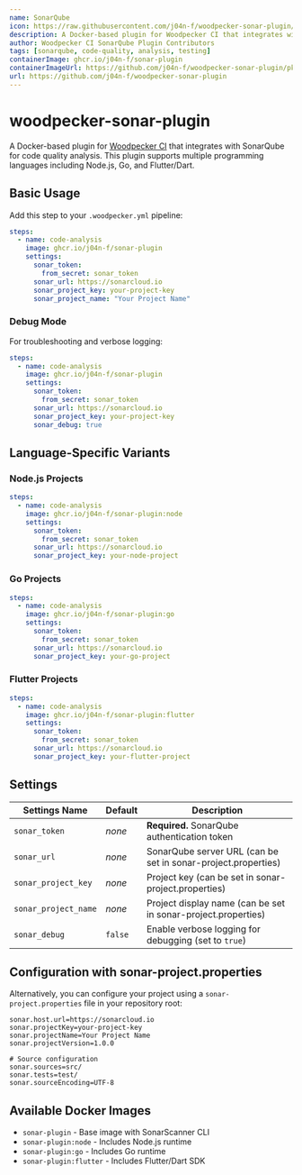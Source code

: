 ```yaml
---
name: SonarQube
icon: https://raw.githubusercontent.com/j04n-f/woodpecker-sonar-plugin/refs/heads/main/sonar.svg
description: A Docker-based plugin for Woodpecker CI that integrates with SonarQube for code quality analysis
author: Woodpecker CI SonarQube Plugin Contributors
tags: [sonarqube, code-quality, analysis, testing]
containerImage: ghcr.io/j04n-f/sonar-plugin
containerImageUrl: https://github.com/j04n-f/woodpecker-sonar-plugin/pkgs/container/sonar-plugin
url: https://github.com/j04n-f/woodpecker-sonar-plugin
---
```


# woodpecker-sonar-plugin

A Docker-based plugin for [Woodpecker CI](https://woodpecker-ci.org/) that integrates with SonarQube for code quality analysis. This plugin supports multiple programming languages including Node.js, Go, and Flutter/Dart.

## Basic Usage

Add this step to your `.woodpecker.yml` pipeline:

```yaml
steps:
  - name: code-analysis
    image: ghcr.io/j04n-f/sonar-plugin
    settings:
      sonar_token:
        from_secret: sonar_token
      sonar_url: https://sonarcloud.io
      sonar_project_key: your-project-key
      sonar_project_name: "Your Project Name"
```

### Debug Mode

For troubleshooting and verbose logging:

```yaml
steps:
  - name: code-analysis
    image: ghcr.io/j04n-f/sonar-plugin
    settings:
      sonar_token:
        from_secret: sonar_token
      sonar_url: https://sonarcloud.io
      sonar_project_key: your-project-key
      sonar_debug: true
```

## Language-Specific Variants

### Node.js Projects
```yaml
steps:
  - name: code-analysis
    image: ghcr.io/j04n-f/sonar-plugin:node
    settings:
      sonar_token:
        from_secret: sonar_token
      sonar_url: https://sonarcloud.io
      sonar_project_key: your-node-project
```

### Go Projects
```yaml
steps:
  - name: code-analysis
    image: ghcr.io/j04n-f/sonar-plugin:go
    settings:
      sonar_token:
        from_secret: sonar_token
      sonar_url: https://sonarcloud.io
      sonar_project_key: your-go-project
```

### Flutter Projects
```yaml
steps:
  - name: code-analysis
    image: ghcr.io/j04n-f/sonar-plugin:flutter
    settings:
      sonar_token:
        from_secret: sonar_token
      sonar_url: https://sonarcloud.io
      sonar_project_key: your-flutter-project
```

## Settings

| Settings Name          | Default | Description                                                                        |
| ---------------------- | ------- | ---------------------------------------------------------------------------------- |
| `sonar_token`          | _none_  | **Required.** SonarQube authentication token                                       |
| `sonar_url`            | _none_  | SonarQube server URL (can be set in sonar-project.properties)                     |
| `sonar_project_key`    | _none_  | Project key (can be set in sonar-project.properties)                              |
| `sonar_project_name`   | _none_  | Project display name (can be set in sonar-project.properties)                     |
| `sonar_debug`          | `false` | Enable verbose logging for debugging (set to `true`)                              |

## Configuration with sonar-project.properties

Alternatively, you can configure your project using a `sonar-project.properties` file in your repository root:

```properties
sonar.host.url=https://sonarcloud.io
sonar.projectKey=your-project-key
sonar.projectName=Your Project Name
sonar.projectVersion=1.0.0

# Source configuration
sonar.sources=src/
sonar.tests=test/
sonar.sourceEncoding=UTF-8
```

## Available Docker Images

- `sonar-plugin` - Base image with SonarScanner CLI
- `sonar-plugin:node` - Includes Node.js runtime
- `sonar-plugin:go` - Includes Go runtime  
- `sonar-plugin:flutter` - Includes Flutter/Dart SDK
